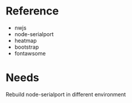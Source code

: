 # Reference
 - nwjs
 - node-serialport
 - heatmap
 - bootstrap
 - fontawsome

# Needs
Rebuild node-serialport in different environment
